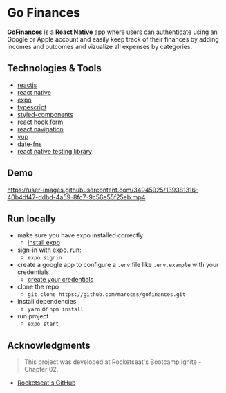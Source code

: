 # Go Finances
**GoFinances** is a **React Native** app where users can authenticate using an Google or Apple account and easily keep track of their finances by adding incomes and outcomes and vizualize all expenses by categories.

## Technologies & Tools
* [reactjs](https://reactjs.org/)
* [react native](https://reactnative.dev)
* [expo](https://expo.dev)
* [typescript](https://www.typescriptlang.org)
* [styled-components](https://styled-components.com)
* [react hook form](https://react-hook-form.com)
* [react navigation](https://reactnavigation.org)
* [yup](https://github.com/jquense/yup)
* [date-fns](https://date-fns.org)
* [react native testing library](https://callstack.github.io/react-native-testing-library/)

## Demo

https://user-images.githubusercontent.com/34945925/139381316-40b4df47-ddbd-4a59-8fc7-9c56e55f25eb.mp4


## Run locally
* make sure you have expo installed correctly
  * [install expo](https://docs.expo.dev/get-started/installation/)
* sign-in with expo. run:  
  * `expo signin`
* create a google app to configure a `.env` file like `.env.example` with your credentials
  * [create your credentials](https://docs.expo.dev/guides/authentication/#google)
* clone the repo 
  * `git clone https://github.com/marocss/gofinances.git`
* install dependencies
  * `yarn` or `npm install`
* run project
  * `expo start`

## Acknowledgments
> This project was developed at Rocketseat's Bootcamp Ignite - Chapter 02.
* [Rocketseat's GitHub](https://github.com/rocketseat-education)
